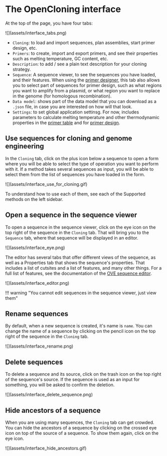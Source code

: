 # The OpenCloning interface

At the top of the page, you have four tabs:

<div markdown style="max-width: 400px" class="img-container">
![](assets/interface_tabs.png)
</div>

* `Cloning`: to load and import sequences, plan assemblies, start primer design, etc.
* `Primers`: to create, import and export primers, and see their properties such as melting temperature, GC content, etc.
* `Description`: to add / see a plain text description for your cloning strategy.
* `Sequence`: A sequence viewer, to see the sequences you have loaded, and their features. When using the [primer designer](./primer_design.md), this tab also allows you to select part of sequences for primer design, such as what regions you want to amplify from a plasmid, or what region you want to replace in the genome (for homologous recombination).
* `Data model`: shows part of the data model that you can download as a `.json` file, in case you are interested on how will that look.
* `Settings`: to set global application settinsg. For now, includes parameters to calculate melting temperature and other thermodynamic properties in the [primer table](./primers.md#the-primer-table) and for [primer design](./primer_design.md).

## Use sequences for cloning and genome engineering

In the `Cloning` tab, click on the plus icon below a sequence to open a form where you will be able to select the type of operation you want to perform with it. If a method takes several sequences as input, you will be able to select them from the list of sequences you have loaded in the form.

<div markdown style="max-width: 400px" class="img-container">
![](assets/interface_use_for_cloning.gif)
</div>

To understand how to use each of them, see each of the Supported methods on the left sidebar.

## Open a sequence in the sequence viewer

To open a sequence in the sequence viewer, click on the eye icon on the top right of the sequence in the `Cloning` tab. That will bring you to the `Sequence` tab, where that sequence will be displayed in an editor.

<div markdown style="max-width: 400px" class="img-container">
![](assets/interface_eye.png)
</div>

The editor has several tabs that offer different views of the sequence, as well as a Properties tab that shows the sequence's properties. That includes a list of cutsites and a list of features, and many other things. For a full list of features, see the documentation of the [OVE sequence editor](https://github.com/TeselaGen/tg-oss/blob/master/packages/ove/README.md).

<div markdown style="max-width: 600px" class="img-container">
![](assets/interface_editor.png)
</div>

!!! warning "You cannot edit sequences in the sequence viewer, just view them"

## Rename sequences

By default, when a new sequence is created, it's name is `name`. You can change the name of a sequence by clicking on the pencil icon on the top right of the sequence in the `Cloning` tab.

<div markdown style="max-width: 400px" class="img-container">
![](assets/interface_rename.png)
</div>

## Delete sequences

To delete a sequence and its source, click on the trash icon on the top right of the sequence's source. If the sequence is used as an input for something, you will be asked to confirm the deletion.

<div markdown style="max-width: 400px" class="img-container">
![](assets/interface_delete_sequence.png)
</div>

## Hide ancestors of a sequence

When you are using many sequences, the `Cloning` tab can get crowded. You can hide the ancestors of a sequence by clicking on the crossed eye icon on top of the source of a sequence. To show them again, click on the eye icon.

<div markdown style="max-width: 400px" class="img-container">
![](assets/interface_hide_ancestors.gif)
</div>



